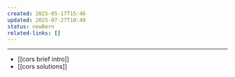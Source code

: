 ```yaml
---
created: 2025-05-17T15:46
updated: 2025-07-27T10:49
status: newBorn
related-links: []
---
```

---

- [[cors brief intro]]
- [[cors solutions]]